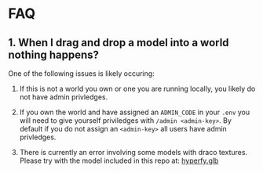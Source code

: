 # FAQ

## 1. When I drag and drop a model into a world nothing happens?

One of the following issues is likely occuring:

1. If this is not a world you own or one you are running locally, you likely do not have admin privledges. 

2. If you own the world and have assigned an `ADMIN_CODE` in your `.env` you will need to give yourself priviledges with `/admin <admin-key>`. By default if you do not assign an `<admin-key>` all users have admin privledges.

3. There is currently an error involving some models with draco textures. Please try with the model included in this repo at: [hyperfy.glb](/docs/hyperfy.glb)